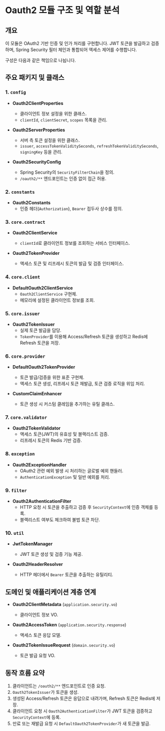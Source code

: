 # Oauth2 모듈 구조 및 역할 분석

## 개요

이 모듈은 OAuth2 기반 인증 및 인가 처리를 구현합니다. JWT 토큰을 발급하고 검증하며, Spring Security 필터 체인과 통합되어 액세스 제어를 수행합니다.

구성은 다음과 같은 책임으로 나뉩니다.

## 주요 패키지 및 클래스

### 1. `config`

- **Oauth2ClientProperties**
    - 클라이언트 정보 설정을 위한 클래스.
    - `clientId`, `clientSecret`, `scopes` 목록을 관리.

- **Oauth2ServerProperties**
    - 서버 측 토큰 설정을 위한 클래스.
    - `issuer`, `accessTokenValiditySeconds`, `refreshTokenValiditySeconds`, `signingKey` 등을 관리.

- **Oauth2SecurityConfig**
    - Spring Security의 `SecurityFilterChain`을 정의.
    - `/oauth2/**` 엔드포인트는 인증 없이 접근 허용.

### 2. `constants`

- **Oauth2Constants**
    - 인증 헤더(`Authorization`), `Bearer` 접두사 상수를 정의.

### 3. `core.contract`

- **Oauth2ClientService**
    - `clientId`로 클라이언트 정보를 조회하는 서비스 인터페이스.

- **Oauth2TokenProvider**
    - 액세스 토큰 및 리프레시 토큰의 발급 및 검증 인터페이스.

### 4. `core.client`

- **DefaultOauth2ClientService**
    - `Oauth2ClientService` 구현체.
    - 메모리에 설정된 클라이언트 정보를 조회.

### 5. `core.issuer`

- **Oauth2TokenIssuer**
    - 실제 토큰 발급을 담당.
    - `TokenProvider`를 이용해 Access/Refresh 토큰을 생성하고 Redis에 Refresh 토큰을 저장.

### 6. `core.provider`

- **DefaultOauth2TokenProvider**
    - 토큰 발급/검증을 위한 표준 구현체.
    - 액세스 토큰 생성, 리프레시 토큰 재발급, 토큰 검증 로직을 위임 처리.

- **CustomClaimEnhancer**
    - 토큰 생성 시 커스텀 클레임을 추가하는 유틸 클래스.

### 7. `core.validator`

- **Oauth2TokenValidator**
    - 액세스 토큰(JWT)의 유효성 및 블랙리스트 검증.
    - 리프레시 토큰의 Redis 기반 검증.

### 8. `exception`

- **Oauth2ExceptionHandler**
    - OAuth2 관련 예외 발생 시 처리하는 글로벌 예외 핸들러.
    - `AuthenticationException` 및 일반 예외를 처리.

### 9. `filter`

- **Oauth2AuthenticationFilter**
    - HTTP 요청 시 토큰을 추출하고 검증 후 `SecurityContext`에 인증 객체를 등록.
    - 블랙리스트 여부도 체크하여 불법 토큰 차단.

### 10. `util`

- **JwtTokenManager**
    - JWT 토큰 생성 및 검증 기능 제공.

- **Oauth2HeaderResolver**
    - HTTP 헤더에서 `Bearer` 토큰을 추출하는 유틸리티.

## 도메인 및 애플리케이션 계층 연계

- **Oauth2ClientMetadata** (`application.security.vo`)
    - 클라이언트 정보 VO.

- **Oauth2AccessToken** (`application.security.response`)
    - 액세스 토큰 응답 모델.

- **Oauth2TokenIssueRequest** (`domain.security.vo`)
    - 토큰 발급 요청 VO.

## 동작 흐름 요약

1. 클라이언트는 `/oauth2/**` 엔드포인트로 인증 요청.
2. `Oauth2TokenIssuer`가 토큰을 생성.
3. 생성된 Access/Refresh 토큰은 응답으로 내려가며, Refresh 토큰은 Redis에 저장.
4. 클라이언트 요청 시 `Oauth2AuthenticationFilter`가 JWT 토큰을 검증하고 `SecurityContext`에 등록.
5. 만료 또는 재발급 요청 시 `DefaultOauth2TokenProvider`가 새 토큰을 발급.
